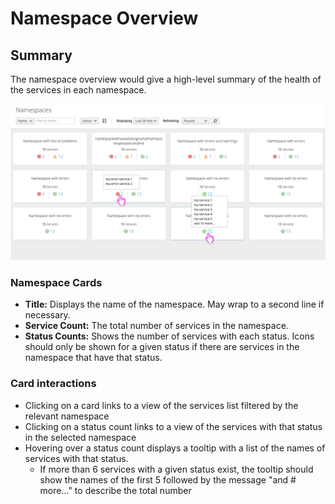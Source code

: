 # Namespace Overview

## Summary
The namespace overview would give a high-level summary of the health of the services in each namespace.

![card view of namespaces](img/namespace-cards.png)

### Namespace Cards
- **Title:** Displays the name of the namespace. May wrap to a second line if necessary.
- **Service Count:** The total number of services in the namespace.
- **Status Counts:** Shows the number of services with each status. Icons should only be shown for a given status if there are services in the namespace that have that status.


### Card interactions
- Clicking on a card links to a view of the services list filtered by the relevant namespace
- Clicking on a status count links to a view of the services with that status in the selected namespace
- Hovering over a status count displays a tooltip with a list of the names of services with that status.
  - If more than 6 services with a given status exist, the tooltip should show the names of the first 5 followed by the message "and # more..." to describe the total number
